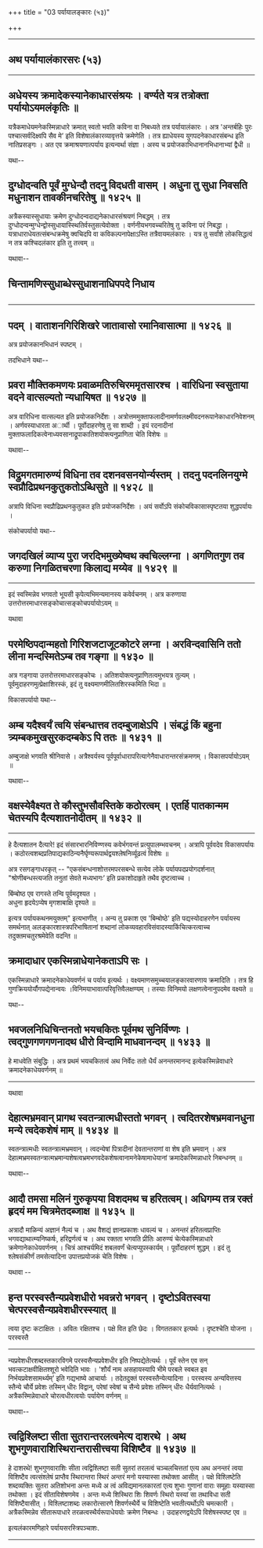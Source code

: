 +++
title = "03 पर्यायालङ्कारः (५३)"

+++


------------------------------------------------------------------------

## अथ पर्यायालंकारसरः (५३)

------------------------------------------------------------------------



## अधेयस्य क्रमादेकस्यानेकाधारसंश्रयः । वर्ण्यते यत्र तत्रोक्ता पर्यायोऽयमलंकृतिः ॥

यत्रैकमाधेयमनेकस्मिन्नाधारे क्रमात् स्वतो भवति कविना वा निबध्यते तत्र
पर्यायालंकारः । अत्र 'अन्तर्बहिः पुरः पश्चात्सर्वदिक्ष्वपि सैव मे’ इति
विशेषालंकारव्यावृत्तये क्रमेणेति । तत्र ह्याधेयस्य युगपदनेकाधारसंबन्ध
इति नातिप्रसङ्गः । अत एव क्रमाश्रयणात्पर्याय इत्यन्वर्था संज्ञा । अस्य च
प्रयोजकाभिधानानभिधानाभ्यां द्वैधी ॥

यथा--



## दुग्धोदन्वति पूर्वं मुग्धेन्दौ तदनु विदधती वासम् । अधुना तु सुधा निवसति मधुनाशन तावकीनचरितेषु ॥ १४२५ ॥

अत्रैकस्यास्सुधायाः क्रमेण दुग्धोदन्वदाद्यनेकाधारसंश्रयणं निबद्धम् ।
तत्र दुग्धोदन्वन्मुग्धेन्द्वोस्सुधायास्स्थितिर्वस्तुसत्येवोक्ता ।
वर्णनीयभगवच्चरितेषु तु कविना परं निबद्धा । यत्राधाराधेयतत्संबन्धक्रमेषु
क्वचिदपि वा कविकल्पनापेक्षाऽस्ति तत्रैवायमलंकारः । यत्र तु सर्वांशे
लोकसिद्धत्वं न तत्र कश्चिदलंकार इति तु तत्त्वम् ॥

यथावा--



## चिन्तामणिस्सुधाब्धेस्सुधाशनाधिपपदे निधाय

## 

------------------------------------------------------------------------

## पदम् । वाताशनगिरिशिखरे जातावासो रमानिवासात्मा ॥ १४२६ ॥

अत्र प्रयोजकानभिधानं स्पष्टम् ।

तदभिधाने यथा--



## प्रवरा मौक्तिकमणयः प्रवाळमतिरुचिरममृतसारश्च । वारिधिना स्वसुताया वदने वात्सल्यतो न्यधायिषत ॥ १४२७ ॥

अत्र वारिधिना वात्सल्यत इति प्रयोजकनिर्देशः ।
अत्रोत्तममुक्ताफलादीनामर्णवलक्ष्मीवदनरूपानेकाधारनिवेशनम् ।
अर्णवस्याधारता अार्थी । पूर्वोदाहरणेषु तु सा शाब्दी । इयं रदनादीनां
मुक्ताफलादिकत्वेनाध्यवसानाद्रूपाकातिशयोक्त्यनुप्राणिता चेति विशेषः ॥

यथावा--



## विद्रुमगतमारुण्यं विधिना तव दशनवसनयोर्न्यस्तम् । तदनु पदनलिनयुग्मे स्वप्रौढिप्रथनकुतुकतोऽब्धिसुते ॥ १४२८ ॥

अत्रापि विधिना स्वप्रौढिप्रथनकुतुकत इति प्रयोजकनिर्देशः । अयं सर्वोऽपि
संकोचविकासास्पृष्टतया शुद्धपर्यायः ।

संकोचपर्यायो यथा--



## जगदखिलं व्याप्य पुरा जरदिभमुख्येष्वथ क्वचिल्लग्ना । अगणितगुण तव करुणा निगळितचरणा किलाद्य मय्येव ॥ १४२९ ॥

------------------------------------------------------------------------

इदं स्वस्मिन्नेव भगवतो भूयसी कृपेत्यभिमन्यमानस्य कवेर्वचनम् । अत्र
करुणाया उत्तरोत्तरमाधारसङ्कोचात्सङ्कोचपर्यायोऽयम् ॥

यथावा



## परमेष्ठिपदान्महतो गिरिशजटाजूटकोटरे लग्ना । अरविन्दवासिनि ततो लीना मन्दस्मितेऽम्ब तव गङ्गा ॥ १४३० ॥

अत्र गङ्गाया उत्तरोत्तरमाधारसङ्कोचः । अतिशयोक्त्यनुप्राणितत्वमुभयत्र
तुल्यम् । पूर्वमुदाहरणमुत्प्रेक्षाशिरस्कं, इदं तु
वक्ष्यमाणमीलितशिरस्कमिति भिदा ॥

विकासपर्यायो यथा--



## अम्ब यदैश्वर्यं त्वयि संबन्धात्तव तदम्बुजाक्षेऽपि । संबद्धं किं बहुना त्र्यम्बकमुखसुरकदम्बकेऽ पि ततः ॥ १४३१ ॥

अम्बुजाक्षे भगवति श्रीनिवासे । अत्रैश्वर्यस्य
पूर्वपूर्वाधारापरित्यागेनैवाधारान्तरसंक्रमणम् । विकासपर्यायोऽयम् ॥

यथावा--



## वक्षस्येवैक्ष्यत ते कौस्तुभसौवस्तिके कठोरत्वम् । एतर्हि पातकान्मम चेतस्यपि दैत्यशातनोदीतम् ॥ १४३२ ॥

------------------------------------------------------------------------

हे दैत्यशातन दैत्यारे! इदं संसारभारनिविण्णस्य कवेर्भगवन्तं
प्रत्युपालम्भवचनम् । अत्रापि पूर्ववदेव विकासपर्यायः ।
कठोरत्वशब्दप्रतिपाद्यकाठिन्यनैर्घृण्यरूपार्थद्वयश्लेषनिर्व्यूढत्वं
विशेषः ॥

अत्र रसगङ्गाधरकृत् -- "एकसंबन्धनाशोत्तरमपरसबन्धे सत्येव लोके
पर्यायपदप्रयोगदर्शनात् "श्रोणीबन्धस्त्यजति तनुतां सेवते मध्यभागः’ इति
प्रकाशोदाहृते तथैव दृष्टत्वाच्च ।

बिंम्बोष्ठ एव रागस्ते तन्वि पूर्वमदृश्यत ।  
अधुना हृदयेऽप्येष मृगशाबाक्षि दृश्यते ॥

इत्यत्र पर्यायकथनमयुक्तम्" इत्यभाणीत् । अन्य तु प्रकाश एव 'बिम्बोष्ठे'
इति पद्यस्योदाहरणेन पर्यायस्य समर्थनात् अलङ्कारशास्त्रपरिभाषितानां
शब्दानां लोकव्यवहारविसंवादस्याकिंचित्करत्वाच्च तदुक्तमचतुरश्रमेवेति
वदन्ति ॥



## क्रमादाधार एकस्मिन्नाधेयानेकताऽपि सः ।

एकस्मिन्नाधारे क्रमादनेकाधेयवर्णनं च पर्याय इत्यर्थः ।
वक्ष्यमाणसमुच्चयालङ्कारवारणाय क्रमादिति । तत्र हि
गुणक्रिययोर्यौगपद्येनान्वयः ।विनिमयाभावात्परिवृत्तिवैलक्षण्यम् । तस्याः
विनिमयो लक्षणत्वेनानुपदमेव वक्ष्यते ॥

यथा--



## भवजलनिधिचिन्तनतो भयचकितः पूर्वमथ सुनिर्विण्णः । त्वद्गुणगणगणनादथ धीरो विन्दामि माधवानन्दम् ॥ १४३३ ॥

हे माधवेति संबुद्धिः । अत्र प्रथमं भयचकितत्वं अथ निर्वेदः ततो धैर्यं
अनन्तरमानन्द इत्येकस्मिन्नेवाधारे क्रमादनेकाधेयवर्णनम् ॥

------------------------------------------------------------------------

यथावा



## देहात्मभ्रमवान् प्रागथ स्वतन्त्रात्मधीस्ततो भगवन् । त्वदितरशेषभ्रमवानधुना मन्ये त्वदेकशेषं माम् ॥ १४३४ ॥

स्वतन्त्रात्मधीः स्वतन्त्रात्मभ्रमवान् । त्वदन्येषां पित्रादीनां
देवतान्तराणां वा शेष इति भ्रमवान् । अत्र
देहात्मभ्रमस्वतन्त्रात्मभ्रमान्यशेषत्वभ्रमभगवदेकशेषत्वानामनेकेषामाधेयानां
क्रमादेकस्मिन्नाधारे निबन्धनम् ॥

यथावा--



## आदौ तमसा मलिनं गुरुकृपया विशदमथ च हरितत्वम्। अधिगम्य तत्र रक्तं हृदयं मम चित्रमेतदब्जाक्ष ॥ १४३५ ॥

अत्रादौ माळिन्यं अज्ञानं नैल्यं च । अथ वैशद्यं ज्ञानप्रकाशः धावल्यं च ।
अनन्तरं हरितत्वप्राप्तिः भगवद्याथात्म्यनिष्कर्षः, हरिद्वर्णत्वं च । अथ
रक्तता भगवति प्रीतिः आरुण्यं चेत्येकस्मिन्नाधारे क्रमेणानेकाधेयवर्णनम् ।
चित्रं आश्चर्यमिदं शबलवर्णं चेत्यप्युपस्कार्यम् । पूर्वोदाहरणं शुद्धम् ।
इदं तु श्लेषसंकीर्णं तमसेत्यादिना उपात्तप्रयोजकं चेति विशेषः ।

यथावा --



## हन्त परस्वस्तैन्यप्रवेशधीरो भवन्नरो भगवन् । दृष्टोऽवितस्वया चेत्परस्वसैन्यप्रवेशधीरस्स्यात् ॥

त्वया दृष्टः कटाक्षितः । अवितः रक्षितश्च । पक्षे वित इति छेदः ।
विगततकार इत्यर्थः । दृष्टश्चेति योजना । परस्वस्तै

------------------------------------------------------------------------

न्यप्रवेशधीरशब्दस्तकारविगमे परस्वसैन्यप्रवेशधीर इति निष्पद्येतेत्यर्थः ।
पूर्वं स्तेन एव सन् भवत्कटाक्षवीक्षितश्शूरो भवेदिति भावः । 'शौर्यं नाम
असहायस्यापि भीमे परबले स्वबल इव निर्भयप्रवेशसामर्थ्यम्’ इति गद्यभाष्ये
आचार्याः । तदेतदुक्तं परस्वस्तैन्येत्यादिना । परस्वस्य अन्यवित्तस्य
स्तैन्ये चौर्ये प्रवेशः तस्मिन् धीरः विद्वान्, परेषां स्वेषां च सैन्ये
प्रवेशः तस्मिन् धीरः धैर्यवानित्यर्थः । अत्रैकस्मिन्नेवाधारे
चोरत्वधीरत्वयोः पर्यायेण वर्णनम् ॥

यथावा--



## त्वद्विश्लिष्टा सीता सुतरान्तरलत्वमेत्य दाशरथे । अथ शुभगुणवाराशिस्थिरान्तरासीत्त्वया विशिष्टैव ॥ १४३७ ॥

हे दाशरथे! शुभगुणवाराशिः सीता त्वद्विश्लिष्टा सती सुतरां तरलत्वं
चञ्चलचित्ततां एत्य अथ अनन्तरं त्वया विशिष्टैव त्वत्संश्लेषं प्राप्तैव
स्थिरान्तरा स्थिरं अन्तरं मनो यस्यास्सा तथोक्ता आसीत् । पक्षे
विश्लिष्टेति शब्दव्यक्तिः सुतरा अतिशोभना अन्तः मध्ये अ त्वं
अविद्यमानलकारतां एत्य शुभाः गुणानां वाराः समूहाः यस्यास्सा तथोक्ता । इदं
सीताविशेषणमेव । अन्तः मध्ये शिस्थिरा शिः शिवर्णः स्थिरो यस्यां सा
तथाविधा सती विशिष्टैवासीत् । विश्लिष्टाशब्दः लकारोत्सारणे शिवर्णस्थैर्ये
च विशिष्टेति भवतीत्यर्थोऽपि चमत्कारी । अत्रैकस्मिन्नेव सीतारूपाधारे
तरळत्वस्थैर्यरूपाधेययोः क्रमेण निबन्धः । उदाहरणद्वयेऽपि विशेषस्स्पष्ट एव
॥

इत्यलंकारमणिहारे पर्यायसरस्त्रिपञ्चाशः.

------------------------------------------------------------------------
